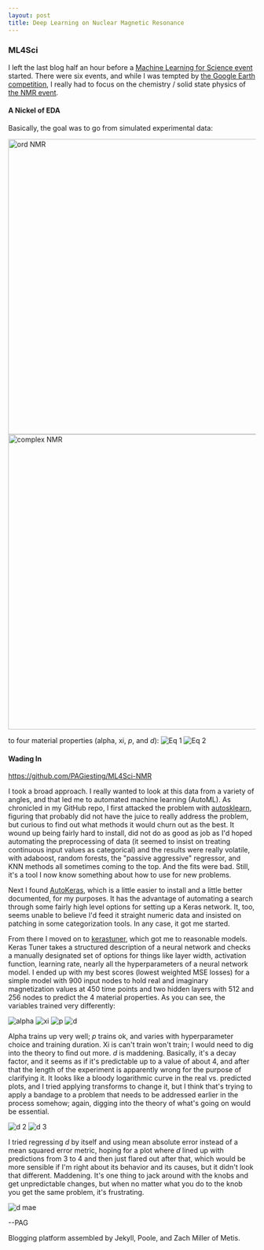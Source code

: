 ```yaml
---
layout: post
title: Deep Learning on Nuclear Magnetic Resonance
---
```


### ML4Sci

I left the last blog half an hour before a <a href="https://indico.cern.ch/event/966872/">Machine Learning for Science event</a> started. There were six events, and while I was tempted by <a href="https://github.com/ML4SCIHackathon/ML4SCI/tree/main/GoogleEarthEngineChallenge">the Google Earth competition</a>, I really had to focus on the chemistry / solid state physics of <a href="https://github.com/ML4SCIHackathon/ML4SCI/tree/main/NMRSpinChallenge">the NMR event</a>.

#### A Nickel of EDA

Basically, the goal was to go from simulated experimental data:

<img src="https://pagiesting.github.io/images/standard_spinecho.png" alt="ord NMR" title="typical NMR trace" width="600"/>
<img src="https://pagiesting.github.io/images/coupled_echo.png" alt="complex NMR" title="NMR trace with spin coupling" width="600"/>

to four material properties (alpha, xi, *p*, and *d*):
<img src="https://pagiesting.github.io/images/latex_model_details.png" alt="Eq 1" title="spin equation"/>
<img src="https://pagiesting.github.io/images/latex_model_details_decay.png" alt="Eq 2" title="decay equation"/>

#### Wading In

https://github.com/PAGiesting/ML4Sci-NMR

I took a broad approach. I really wanted to look at this data from a variety of angles, and that led me to automated machine learning (AutoML). As chronicled in my GitHub repo, I first attacked the problem with <a href="https://www.automl.org/automl/auto-sklearn/">autosklearn</a>, figuring that probably did not have the juice to really address the problem, but curious to find out what methods it would churn out as the best. It wound up being fairly hard to install, did not do as good as job as I'd hoped automating the preprocessing of data (it seemed to insist on treating continuous input values as categorical) and the results were really volatile, with adaboost, random forests, the "passive aggressive" regressor, and KNN methods all sometimes coming to the top. And the fits were bad. Still, it's a tool I now know something about how to use for new problems.

Next I found <a href="https://autokeras.com/">AutoKeras</a>, which is a little easier to install and a little better documented, for my purposes. It has the advantage of automating a search through some fairly high level options for setting up a Keras network. It, too, seems unable to believe I'd feed it straight numeric data and insisted on patching in some categorization tools. In any case, it got me started.

From there I moved on to <a href="https://www.tensorflow.org/tutorials/keras/keras_tuner">kerastuner</a>, which got me to reasonable models. Keras Tuner takes a structured description of a neural network and checks a manually designated set of options for things like layer width, activation function, learning rate, nearly all the hyperparameters of a neural network model. I ended up with my best scores (lowest weighted MSE losses) for a simple model with 900 input nodes to hold real and imaginary magnetization values at 450 time points and two hidden layers with 512 and 256 nodes to predict the 4 material properties. As you can see, the variables trained very differently:

<img src="https://pagiesting.github.io/images/alphanmr.png" alt="alpha" title="NMR alpha"/>
<img src="https://pagiesting.github.io/images/xinmr.png" alt="xi" title="NMR xi"/>
<img src="https://pagiesting.github.io/images/pnmr.png" alt="p" title="NMR p"/>
<img src="https://pagiesting.github.io/images/dnmr.png" alt="d" title="NMR d"/>

Alpha trains up very well; *p* trains ok, and varies with hyperparameter choice and training duration. Xi is can't train won't train; I would need to dig into the theory to find out more. *d* is maddening. Basically, it's a decay factor, and it seems as if it's predictable up to a value of about 4, and after that the length of the experiment is apparently wrong for the purpose of clarifying it. It looks like a bloody logarithmic curve in the real vs. predicted plots, and I tried applying transforms to change it, but I think that's trying to apply a bandage to a problem that needs to be addressed earlier in the process somehow; again, digging into the theory of what's going on would be essential.

<img src="https://pagiesting.github.io/images/d2nmr.png" alt="d 2" title="NMR d, hacked"/>
<img src="https://pagiesting.github.io/images/d3nmr.png" alt="d 3" title="NMR d, hacked again"/>

I tried regressing *d* by itself and using mean absolute error instead of a mean squared error metric, hoping for a plot where *d* lined up with predictions from 3 to 4 and then just flared out after that, which would be more sensible if I'm right about its behavior and its causes, but it didn't look that different. Maddening. It's one thing to jack around with the knobs and get unpredictable changes, but when no matter what you do to the knob you get the same problem, it's frustrating.

<img src="https://pagiesting.github.io/images/d_mae_nmr.png" alt="d mae" title="NMR d, trained via mean absolute error"/>

--PAG

Blogging platform assembled by Jekyll, Poole, and Zach Miller of Metis.
